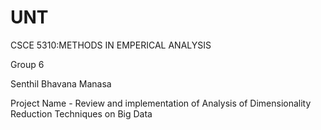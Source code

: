 # UNT

CSCE 5310:METHODS IN EMPERICAL ANALYSIS

Group 6 

Senthil
Bhavana
Manasa

Project Name - Review and implementation of Analysis of Dimensionality Reduction Techniques on Big Data

